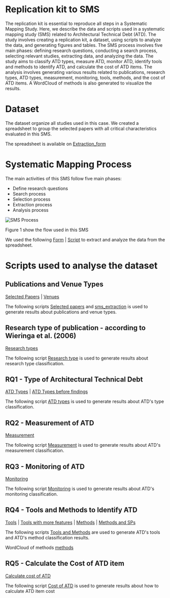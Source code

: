 # Replication kit to SMS 

The replication kit is essential to reproduce all steps in a Systematic Mapping Study. Here, we describe the data and scripts used in a systematic mapping study (SMS) related to Architectural Technical Debt (ATD). The study involves creating a replication kit, a dataset, using scripts to analyze the data, and generating figures and tables. The SMS process involves five main phases: defining research questions, conducting a search process, selecting relevant studies, extracting data, and analyzing the data. The study aims to classify ATD types, measure ATD, monitor ATD, identify tools and methods to identify ATD, and calculate the cost of ATD items. The analysis involves generating various results related to publications, research types, ATD types, measurement, monitoring, tools, methods, and the cost of ATD items. A WordCloud of methods is also generated to visualize the results.

# Dataset

The dataset organize all studies used in this case. We created a spreadsheet to group the selected papers with all critical characteristics evaluated in this SMS.

The spreadsheet is available on [Extraction_form](https://github.com/armandossrecife/smsatd/blob/main/dataset/Extraction_form_basic2022.xlsx)

# Systematic Mapping Process

The main activities of this SMS follow five main phases: 

 - Define research questions 
 - Search process 
 - Selection process 
 - Extraction process 
 - Analysis process

![SMS Process](https://github.com/armandossrecife/smsatd/blob/main/images/sms-process.png) 

Figure 1 show the flow used in this SMS

We used the following [Form](https://github.com/armandossrecife/smsatd/tree/main/md/mytable_extract_data_eg.md) | [Script](https://github.com/armandossrecife/smsatd/tree/main/python/auxiliary/Convert_tables_to_latex_form.ipynb) to extract and analyze the data from the spreadsheet. 

# Scripts used to analyse the dataset

## Publications and Venue Types

[Selected Papers](https://github.com/armandossrecife/smsatd/tree/main/md/mytable_papers.md) | [Venues](https://github.com/armandossrecife/smsatd/tree/main/md/mytable_venues.md)

The following scripts [Selected papers](https://github.com/armandossrecife/smsatd/tree/main/python/auxiliary/Convert_tables_to_latex_sps.ipynb) and [sms_extraction](https://github.com/armandossrecife/smsatd/tree/main/python/analyses/sms_extraction.ipynb) is used to generate results about publications and venue types. 

## Research type of publication - according to Wieringa et al. (2006)

[Research types](https://github.com/armandossrecife/smsatd/tree/main/md/mytable_q7_distribution_detailed.md)

The following script  [Research type](https://github.com/armandossrecife/smsatd/tree/main/python/auxiliary/Convert_tables_to_latex_rs_type.ipynb) is used to generate results about research type classification. 

## RQ1 - Type of Architectural Technical Debt

[ATD Types](https://github.com/armandossrecife/smsatd/tree/main/md/mytable_q1_updated.md) | [ATD Types before findings](https://github.com/armandossrecife/smsatd/tree/main/md/mytable_q1.md)

The following script [ATD types](https://github.com/armandossrecife/smsatd/tree/main/python/auxiliary/Convert_tables_to_latex_q1.ipynb) is used to generate results about ATD's type classification. 

## RQ2 - Measurement of ATD

[Measurement](https://github.com/armandossrecife/smsatd/tree/main/md/mytable_q2_distribution_detailed.md) 

The following script [Measurement](https://github.com/armandossrecife/smsatd/tree/main/python/auxiliary/Convert_tables_to_latex_q2.ipynb)  is used to generate results about ATD's measurement classification. 

## RQ3 - Monitoring of ATD

[Monitoring](https://github.com/armandossrecife/smsatd/tree/main/md/mytable_q3_distribution_detailed.md) 

The following script [Monitoring](https://github.com/armandossrecife/smsatd/tree/main/python/auxiliary/Convert_tables_to_latex_q3.ipynb)  is used to generate results about ATD's monitoring classification. 

## RQ4 - Tools and Methods to Identify ATD

[Tools](https://github.com/armandossrecife/smsatd/tree/main/md/mytable_q4_tools_and_other_distribution_detailed.md) | [Tools with more features](https://github.com/armandossrecife/smsatd/tree/main/md/mytable_q4_tools_and_other_distribution_detailed_new_features.md) | [Methods](https://github.com/armandossrecife/smsatd/tree/main/md/mytable_q4_methods_detailed.md) | [Methods and SPs](https://github.com/armandossrecife/smsatd/tree/main/md/mytable_q4_methods_detailed_with_sp.md)

The following scripts [Tools and Methods](https://github.com/armandossrecife/smsatd/tree/main/python/auxiliary/Convert_tables_to_latex_q4.ipynb) are used to generate ATD's tools and ATD's method classification results. 

WordCloud of methods [methods](https://github.com/armandossrecife/smsatd/blob/main/images/atdmethods.png)

## RQ5 - Calculate the Cost of ATD item

[Calculate cost of ATD](https://github.com/armandossrecife/smsatd/tree/main/md/mytable_q5_distribution_detailed.md) 

The following script [Cost of ATD](https://github.com/armandossrecife/smsatd/tree/main/python/auxiliary/Convert_tables_to_latex_q5.ipynb) is used to generate results about how to calculate ATD item cost
